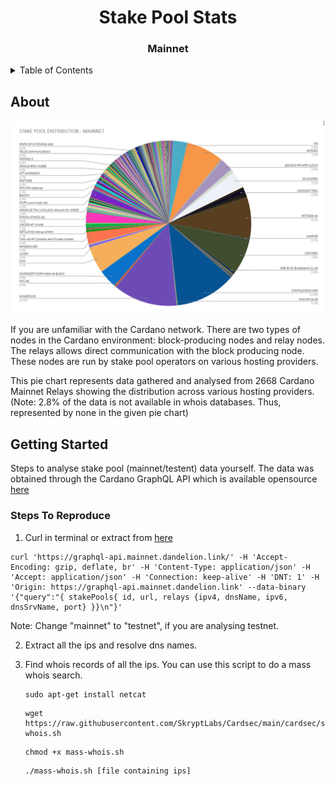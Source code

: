  <h1 align="center">Stake Pool Stats</h1>

  <h3 align="center">
  Mainnet
  </h3>
</div>

<details>
  <summary>Table of Contents</summary>
 <ol>
 <li><a href="#about=">About</a></li>
    <li>
      <a href="#getting-started">Getting Started</a>
      <ul>
        <li><a href="#steps-to-reproduce">Steps To Reproduce</a></li>
      </ul>
    </li>
 </ol>
</details>

## About

![stakePoolStats](https://raw.githubusercontent.com/SkryptLabs/Cardsec/main/stakePoolStats/img/stakepoolstats.png)

If you are unfamiliar with the Cardano network. There are two types of nodes in the Cardano environment: block-producing nodes and relay nodes. The relays allows direct communication with the block producing node. These nodes are run by stake pool operators on various hosting providers. 

This pie chart represents data gathered and analysed from 2668 Cardano Mainnet Relays showing the distribution across various hosting providers. 
(Note: 2.8% of the data is not available in whois databases. Thus, represented by none in the given pie chart)


## Getting Started

Steps to analyse stake pool (mainnet/testent) data yourself. The data was obtained through the Cardano GraphQL API which is available opensource [here](https://github.com/input-output-hk/cardano-graphql)

### Steps To Reproduce

1. Curl in terminal or extract from [here](https://graphql-api.mainnet.dandelion.link/) 

 ```
curl 'https://graphql-api.mainnet.dandelion.link/' -H 'Accept-Encoding: gzip, deflate, br' -H 'Content-Type: application/json' -H 'Accept: application/json' -H 'Connection: keep-alive' -H 'DNT: 1' -H 'Origin: https://graphql-api.mainnet.dandelion.link' --data-binary '{"query":"{ stakePools{ id, url, relays {ipv4, dnsName, ipv6, dnsSrvName, port} }}\n"}'
 ```

Note: Change "mainnet" to "testnet", if you are analysing testnet.

2. Extract all the ips and resolve dns names.
 
3. Find whois records of all the ips. You can use this script to do a mass whois search.
   ```
   sudo apt-get install netcat
   ```
   ```
   wget https://raw.githubusercontent.com/SkryptLabs/Cardsec/main/cardsec/stakePoolStats/mass-whois.sh
   ```
   ```
   chmod +x mass-whois.sh
   ```
   ```
   ./mass-whois.sh [file containing ips]
   ```
   
